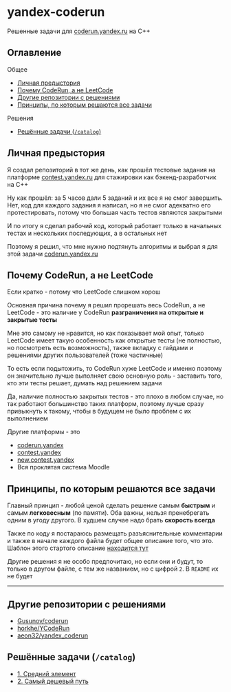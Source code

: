 # yandex-coderun

Решенные задачи для [coderun.yandex.ru](https://coderun.yandex.ru/) на C++

## Оглавление

Общее
- [Личная предыстория](#личная-предыстория)
- [Почему CodeRun, а не LeetCode](#почему-coderun-а-не-leetcode)
- [Другие репозитории с решениями](#другие-репозитории-с-решениями)
- [Принципы, по которым решаются все задачи](#принципы-по-которым-решаются-все-задачи)

Решения
- [Решённые задачи (`/catalog`)](#решённые-задачи-catalog)


## Личная предыстория
Я создал репозиторий в тот же день, как прошёл тестовые задания на 
платформе [contest.yandex.ru](https://contest.yandex.ru/) для 
стажировки как бэкенд-разработчик на C++

Ну как прошёл: за 5 часов дали 5 заданий и их все я не смог завершить.
Нет, код для каждого задания я написал, но я не смог адекватно его
протестировать, потому что большая часть тестов являются закрытыми

И по итогу я сделал рабочий код, который работает только в начальных тестах
и нескольких последующих, а в остальных нет

Поэтому я решил, что мне нужно подтянуть алгоритмы и выбрал я для
этой задачи [coderun.yandex.ru](https://coderun.yandex.ru/)


## Почему CodeRun, а не LeetCode
Если кратко - потому что LeetCode слишком хорош

Основная причина почему я решил прорешать весь CodeRun, а не LeetCode - это
наличие у CodeRun **разграничения на открытые и закрытые тесты**

Мне это самому не нравится, но как показывает мой опыт, только LeetCode
имеет такую особенность как открытые тесты (не полностью, но посмотреть 
есть возможность), также вкладку с гайдами и решениями других пользователей
(тоже частичные)

То есть если подытожить, то CodeRun хуже LeetCode и именно поэтому он 
значительно лучше выполняет свою основную роль - заставить того,
кто эти тесты решает, думать над решением задачи

Да, наличие полностью закрытых тестов - это плохо в любом случае, но
так работают большинство таких платформ, поэтому лучше сразу привыкнуть
к такому, чтобы в будущем не было проблем с их выполнением

Другие платформы - это
- [coderun.yandex](https://coderun.yandex.ru/)
- [contest.yandex](https://contest.yandex.ru/)
- [new.contest.yandex](https://new.contest.yandex.ru/)
- Вся проклятая система Moodle


## Принципы, по которым решаются все задачи

Главный принцип - любой ценой сделать решение самым **быстрым** и 
самым **легковесным** (по памяти). Оба важны, нельзя пренебрегать
одним в угоду другого. В худшем случае надо брать **скорость всегда**

Также по коду я постараюсь размещать разъяснительные комментарии и 
также в начале каждого файла будет общее описание того, что это.
Шаблон этого стартого описание [находится тут](CREDITS_TEMPLATE.md)

Другие решения я не особо предпочитаю, но если они и будут, то только
в другом файле, с тем же названием, но с цифрой `2`. В `README` их не будет


---

## Другие репозитории с решениями

- [Gusunov/coderun](https://github.com/Gosunov/coderun)
- [horkhe/YCodeRun](https://github.com/horkhe/YCodeRun)
- [aeon32/yandex_coderun](https://github.com/aeon32/yandex_coderun)

## Решённые задачи (`/catalog`)

- [1. Средний элемент](catalog/01-median-out-of-three.cpp)
- [2. Самый дешевый путь](catalog/02-cheapest-way.cpp)
